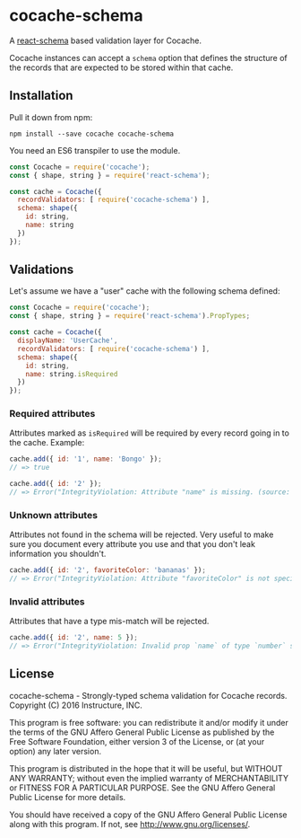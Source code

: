 # cocache-schema

A [react-schema](https://github.com/philcockfield/react-schema) based validation layer for Cocache.

Cocache instances can accept a `schema` option that defines the structure of
the records that are expected to be stored within that cache.

## Installation

Pull it down from npm:

```shell
npm install --save cocache cocache-schema
```

You need an ES6 transpiler to use the module.

```javascript
const Cocache = require('cocache');
const { shape, string } = require('react-schema');

const cache = Cocache({
  recordValidators: [ require('cocache-schema') ],
  schema: shape({
    id: string,
    name: string
  })
});
```

## Validations

Let's assume we have a "user" cache with the following schema defined:

```javascript
const Cocache = require('cocache');
const { shape, string } = require('react-schema').PropTypes;

const cache = Cocache({
  displayName: 'UserCache',
  recordValidators: [ require('cocache-schema') ],
  schema: shape({
    id: string,
    name: string.isRequired
  })
});
```

### Required attributes

Attributes marked as `isRequired` will be required by every record going in to
the cache. Example:

```javascript
cache.add({ id: '1', name: 'Bongo' });
// => true

cache.add({ id: '2' });
// => Error("IntegrityViolation: Attribute "name" is missing. (source: Cocache[UserCache])")
```

### Unknown attributes

Attributes not found in the schema will be rejected. Very useful to make sure
you document every attribute you use and that you don't leak information you
shouldn't.

```javascript
cache.add({ id: '2', favoriteColor: 'bananas' });
// => Error("IntegrityViolation: Attribute "favoriteColor" is not specified in the schema. (source: Cocache[UserCache])")
```

### Invalid attributes

Attributes that have a type mis-match will be rejected.

```javascript
cache.add({ id: '2', name: 5 });
// => Error("IntegrityViolation: Invalid prop `name` of type `number` supplied to `UserCache`, expected `string`. (source: Cocache[UserCache])")
```

## License

cocache-schema - Strongly-typed schema validation for Cocache records.
Copyright (C) 2016 Instructure, INC.

This program is free software: you can redistribute it and/or modify
it under the terms of the GNU Affero General Public License as
published by the Free Software Foundation, either version 3 of the
License, or (at your option) any later version.

This program is distributed in the hope that it will be useful,
but WITHOUT ANY WARRANTY; without even the implied warranty of
MERCHANTABILITY or FITNESS FOR A PARTICULAR PURPOSE.  See the
GNU Affero General Public License for more details.

You should have received a copy of the GNU Affero General Public License
along with this program.  If not, see <http://www.gnu.org/licenses/>.